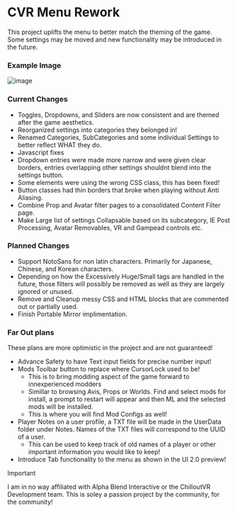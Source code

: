 # CVR Menu Rework

This project uplifts the menu to better match the theming of the game. Some settings may be moved and new functionality may be introduced in the future.

### Example Image
 ![image](https://github.com/user-attachments/assets/9d920da6-c7bf-45ee-a077-bf52ce074666)

### Current Changes

- Toggles, Dropdowns, and Sliders are now consistent and are themed after the game aesthetics.
- Reorganized settings into categories they belonged in!
- Renamed Categories, SubCategories and some individual Settings to better reflect WHAT they do.
- Javascript fixes
- Dropdown entries were made more narrow and were given clear borders, entries overlapping other settings shouldnt blend into the settings button.
- Some elements were using the wrong CSS class, this has been fixed!
- Button classes had thin borders that broke when playing without Anti Aliasing.
- Combine Prop and Avatar filter pages to a consolidated Content Filter page.
- Make Large list of settings Collapsable based on its subcategory, IE Post Processing, Avatar Removables, VR and Gampead controls etc.

### Planned Changes

- Support NotoSans for non latin characters. Primarily for Japanese, Chinese, and Korean characters.
- Depending on how the Excessively Huge/Small tags are handled in the future, those filters will possibly be removed as well as they are largely ignored or unused.
- Remove and Cleanup messy CSS and HTML blocks that are commented out or partially used.
- Finish Portable Mirror implimentation.

### Far Out plans
These plans are more optimistic in the project and are not guaranteed!

- Advance Safety to have Text input fields for precise number input!
- Mods Toolbar button to replace where CursorLock used to be!
  - This is to bring modding aspect of the game forward to innexperienced modders
  - Simillar to browsing Avis, Props or Worlds. Find and select mods for install, a prompt to restart will appear and then ML and the selected mods will be installed.
  - This is where you will find Mod Configs as well!
- Player Notes on a user profile, a TXT file will be made in the UserData folder under Notes. Names of the TXT files will correspond to the UUID of a user.
  - This can be used to keep track of old names of a player or other important information you would like to keep!
- Introduce Tab functionality to the menu as shown in the UI 2.0 preview!

> [!IMPORTANT]  
> I am in no way affiliated with Alpha Blend Interactive or the ChilloutVR Development team. This is soley a passion project by the community, for the community!
